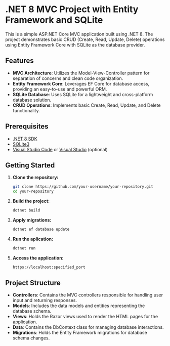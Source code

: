 # .NET 8 MVC Project with Entity Framework and SQLite

This is a simple ASP.NET Core MVC application built using .NET 8. The project demonstrates basic CRUD (Create, Read, Update, Delete) operations using Entity Framework Core with SQLite as the database provider.

## Features

- **MVC Architecture**: Utilizes the Model-View-Controller pattern for separation of concerns and clean code organization.
- **Entity Framework Core**: Leverages EF Core for database access, providing an easy-to-use and powerful ORM.
- **SQLite Database**: Uses SQLite for a lightweight and cross-platform database solution.
- **CRUD Operations**: Implements basic Create, Read, Update, and Delete functionality.

## Prerequisites

- [.NET 8 SDK](https://dotnet.microsoft.com/download)
- [SQLite3](https://www.sqlite.org/download.html)
- [Visual Studio Code](https://code.visualstudio.com/) or [Visual Studio](https://visualstudio.microsoft.com/) (optional)

## Getting Started

1. **Clone the repository:**
   ```bash
   git clone https://github.com/your-username/your-repository.git
   cd your-repository
2. **Build the project:**
    ```bash
    dotnet build
3. **Apply migrations:**
    ```bash
    dotnet ef database update
4. **Run the aplication:**
    ```bash
    dotnet run
5. **Access the application:**
    ```bash
    https://localhost:specified_port

## Project Structure
- **Controllers**: Contains the MVC controllers responsible for handling user input and returning responses.
- **Models**: Includes the data models and entities representing the database schema.
- **Views**: Holds the Razor views used to render the HTML pages for the application.
- **Data**: Contains the DbContext class for managing database interactions.
- **Migrations**: Holds the Entity Framework migrations for database schema changes.
